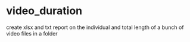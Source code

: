 # video_duration
create xlsx and txt report on the individual and total length of a bunch of video files in a folder
